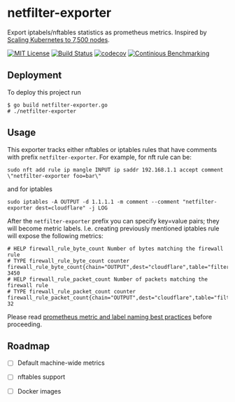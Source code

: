 
# netfilter-exporter

Export iptabels/nftables statistics as prometheus metrics. Inspired by [Scaling Kubernetes to 7,500 nodes](https://openai.com/index/scaling-kubernetes-to-7500-nodes/).

[![MIT License](https://img.shields.io/badge/License-MIT-green.svg?style=flat)](https://choosealicense.com/licenses/mit/)
[![Build Status](https://github.com/ne-bknn/exporter-merger/actions/workflows/build.yml/badge.svg)]()
[![codecov](https://codecov.io/gh/ne-bknn/netfilter-exporter/branch/master/graph/badge.svg?token=A85S07L6P5)](https://codecov.io/gh/ne-bknn/exporter-merger)
[![Continious Benchmarking](https://img.shields.io/badge/Continious%20Benchmarking-515151)](https://ne-bknn.github.io/netfilter-exporter/dev/bench/)

## Deployment

To deploy this project run

```
$ go build netfilter-exporter.go
# ./netfilter-exporter
```

## Usage

This exporter tracks either nftables or iptables rules that have comments with prefix `netfilter-exporter`. For example, for nft rule can be:

```
sudo nft add rule ip mangle INPUT ip saddr 192.168.1.1 accept comment \"netfilter-exporter foo=bar\"
```

and for iptables

```
sudo iptables -A OUTPUT -d 1.1.1.1 -m comment --comment "netfilter-exporter dest=cloudflare" -j LOG
```

After the `netfilter-exporter` prefix you can specify key=value pairs; they will become metric labels. I.e. creating previously mentioned iptables rule will expose the following metrics:
```
# HELP firewall_rule_byte_count Number of bytes matching the firewall rule
# TYPE firewall_rule_byte_count counter
firewall_rule_byte_count{chain="OUTPUT",dest="cloudflare",table="filter"} 3450
# HELP firewall_rule_packet_count Number of packets matching the firewall rule
# TYPE firewall_rule_packet_count counter
firewall_rule_packet_count{chain="OUTPUT",dest="cloudflare",table="filter"} 32
```

Please read [prometheus metric and label naming best practices](https://prometheus.io/docs/practices/naming/) before proceeding.

## Roadmap

- [ ] Default machine-wide metrics
- [ ] nftables support
- [ ] Docker images

